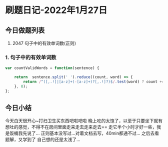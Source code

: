 # 刷题日记-2022年1月27日

## 今日做题列表
1. 2047 句子中的有效单词数(正则)

### 1. 句子中的有效单词数
```javascript
var countValidWords = function(sentence) {

    return  sentence.split(' ').reduce((count, word) => {
        return /^([,.!]|[a-z]+(-[a-z]+)?[,.!]?)$/.test(word) ? count += 1 : count
    }, 0);
};
```

## 今日小结
今天白天很开心~打扫卫生买东西吧啦吧啦
晚上吃的太饱了，以至于只要坐下就有想吐的感觉，不得不在房间里面走来走去走来走去== 走它半个小时才好一些，我是饭桶我先说了...
正则基本没写过...对着文档去写，40min都通不过...
之后去看题解，又学到了
自己想的还是太浅了...